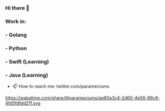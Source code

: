 ### Hi there 👋

### Work in:
### - Golang
### - Python
### - Swift (Learning)
### - Java (Learning)

- 📫 How to reach me: twitter.com/parameciums

https://wakatime.com/share/@parameciums/ae80a3c4-2d60-4e56-99c8-4fd5fdfdd21f.svg
